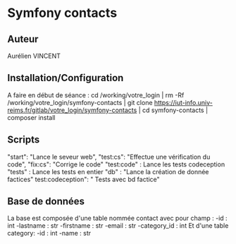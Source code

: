# Symfony contacts
## Auteur
Aurélien VINCENT
## Installation/Configuration 
A faire en début de séance :
cd /working/votre_login |
rm -Rf /working/votre_login/symfony-contacts |
git clone https://iut-info.univ-reims.fr/gitlab/votre_login/symfony-contacts |
cd symfony-contacts |
composer install 
## Scripts
"start": "Lance le seveur web",
"test:cs": "Effectue une vérification du code",
"fix:cs": "Corrige le code"
"test:code" : Lance les tests codeception
"tests" : Lance les tests en entier
"db" : "Lance la création de donnée factices"
test:codeception": " Tests avec bd factice"

## Base de données 
La base est composée d'une table nommée contact avec pour champ :
-id : int
-lastname : str
-firstname : str
-email : str 
-category_id : int
Et d'une table category:
-id : int
-name : str
